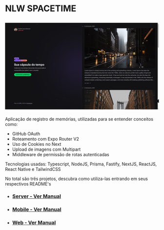 # NLW SPACETIME
![Home Web](./docs/home-web.png)
-
Aplicação de registro de memórias, utilizadas para se entender conceitos como:

- GitHub OAuth
- Roteamento com Expo Router V2
- Uso de Cookies no Next
- Upload de imagens com Multipart
- Middleware de permissão de rotas autenticadas

Tecnologias usadas: Typescript, NodeJS, Prisma, Fastify, NextJS, ReactJS, React Native e TailwindCSS

No total são três projetos, descubra como utiliza-las entrando em seus respectivos README's
- ### [Server - Ver Manual](https://github.com/rodolfosouzamenezes/nlw-spacetime/tree/master/server)
- ### [Mobile - Ver Manual](https://github.com/rodolfosouzamenezes/nlw-spacetime/tree/master/mobile)
- ### [Web - Ver Manual](https://github.com/rodolfosouzamenezes/nlw-spacetime/tree/master/web)

